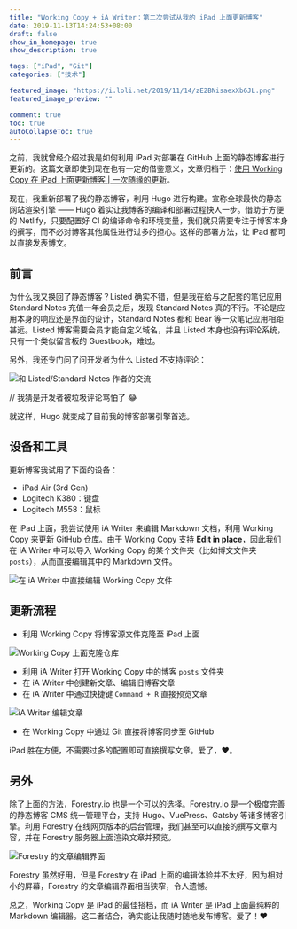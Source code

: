 ```yaml
---
title: "Working Copy + iA Writer：第二次尝试从我的 iPad 上面更新博客"
date: 2019-11-13T14:24:53+08:00
draft: false
show_in_homepage: true
show_description: true

tags: ["iPad", "Git"]
categories: ["技术"]

featured_image: "https://i.loli.net/2019/11/14/zE2BNisaexXb6JL.png"
featured_image_preview: ""

comment: true
toc: true
autoCollapseToc: true
---
```


之前，我就曾经介绍过我是如何利用 iPad 对部署在 GitHub 上面的静态博客进行更新的。这篇文章即使到现在也有一定的借鉴意义，文章归档于：[使用 Working Copy 在 iPad 上面更新博客 | 一次随缘的更新](https://archive.spencerwoo.com/posts/2019/06/09/from-my-ipad.html)。

现在，我重新部署了我的静态博客，利用 Hugo 进行构建。宣称全球最快的静态网站渲染引擎 —— Hugo 着实让我博客的编译和部署过程快人一步。借助于方便的 Netlify，只要配置好 CI 的编译命令和环境变量，我们就只需要专注于博客本身的撰写，而不必对博客其他属性进行过多的担心。这样的部署方法，让 iPad 都可以直接发表博文。

## 前言

为什么我又换回了静态博客？Listed 确实不错，但是我在给与之配套的笔记应用 Standard Notes 充值一年会员之后，发现 Standard Notes 真的不行。不论是应用本身的响应还是界面的设计，Standard Notes 都和 Bear 等一众笔记应用相距甚远。Listed 博客需要会员才能自定义域名，并且 Listed 本身也没有评论系统，只有一个类似留言板的 Guestbook，难过。

另外，我还专门问了问开发者为什么 Listed 不支持评论：

![和 Listed/Standard Notes 作者的交流](https://i.loli.net/2019/11/14/Cm4Lc78TPbZrkBe.png)

// 我猜是开发者被垃圾评论骂怕了 😂

就这样，Hugo 就变成了目前我的博客部署引擎首选。

## 设备和工具

更新博客我试用了下面的设备：

- iPad Air (3rd Gen)
- Logitech K380：键盘
- Logitech M558：鼠标

在 iPad 上面，我尝试使用 iA Writer 来编辑 Markdown 文档，利用 Working Copy 来更新 GitHub 仓库。由于 Working Copy 支持 **Edit in place**，因此我们在 iA Writer 中可以导入 Working Copy 的某个文件夹（比如博文文件夹 `posts`），从而直接编辑其中的 Markdown 文件。

![在 iA Writer 中直接编辑 Working Copy 文件](https://i.loli.net/2019/11/14/jIKmWkgZ1nGwORq.png)

## 更新流程

- 利用 Working Copy 将博客源文件克隆至 iPad 上面

![Working Copy 上面克隆仓库](https://i.loli.net/2019/11/14/cDnlHYPjMryvq3V.png)

- 利用 iA Writer 打开 Working Copy 中的博客 `posts` 文件夹
- 在 iA Writer 中创建新文章、编辑旧博客文章
- 在 iA Writer 中通过快捷键 `Command + R` 直接预览文章

![iA Writer 编辑文章](https://i.loli.net/2019/11/13/B4Xb32uxqg9cyaZ.png)

- 在 Working Copy 中通过 Git 直接将博客同步至 GitHub

iPad 胜在方便，不需要过多的配置即可直接撰写文章。爱了，❤️。

## 另外

除了上面的方法，Forestry.io 也是一个可以的选择。Forestry.io 是一个极度完善的静态博客 CMS 统一管理平台，支持 Hugo、VuePress、Gatsby 等诸多博客引擎。利用 Forestry 在线网页版本的后台管理，我们甚至可以直接的撰写文章内容，并在 Forestry 服务器上面渲染文章并预览。

![Forestry 的文章编辑界面](https://i.loli.net/2019/11/14/XTa63nLopB2KQAR.png)

Forestry 虽然好用，但是 Forestry 在 iPad 上面的编辑体验并不太好，因为相对小的屏幕，Forestry 的文章编辑界面相当狭窄，令人遗憾。

总之，Working Copy 是 iPad 的最佳搭档，而 iA Writer 是 iPad 上面最纯粹的 Markdown 编辑器。这二者结合，确实能让我随时随地发布博客。爱了！❤️
